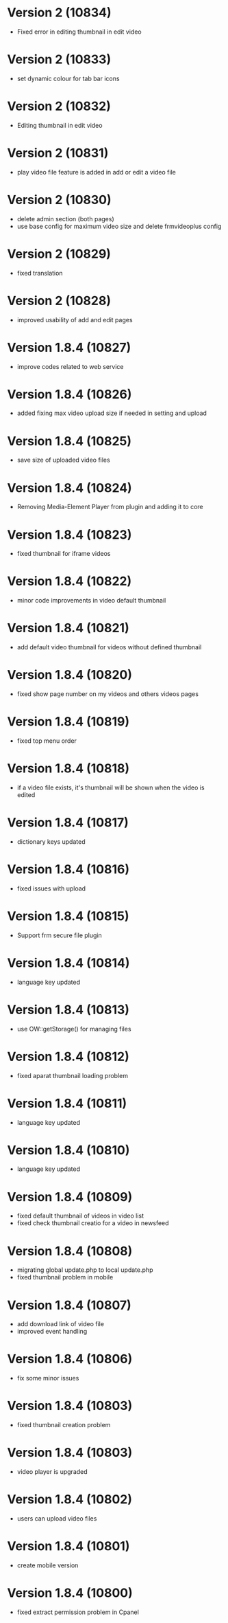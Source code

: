 # Version 2 (10834)
- Fixed error in editing thumbnail in edit video

# Version 2 (10833)
- set dynamic colour for tab bar icons

# Version 2 (10832)
- Editing thumbnail in edit video

# Version 2 (10831)
- play video file feature is added in add or edit a video file

# Version 2 (10830)
- delete admin section (both pages)
- use base config for maximum video size and delete frmvideoplus config

# Version 2 (10829)
- fixed translation

# Version 2 (10828)
- improved usability of add and edit pages

# Version 1.8.4 (10827)
- improve codes related to web service

# Version 1.8.4 (10826)
- added fixing max video upload size if needed in setting and upload

# Version 1.8.4 (10825)
- save size of uploaded video files

# Version 1.8.4 (10824)
- Removing Media-Element Player from plugin and adding it to core

# Version 1.8.4 (10823)
- fixed thumbnail for iframe videos

# Version 1.8.4 (10822)
- minor code improvements in video default thumbnail 

# Version 1.8.4 (10821)
- add default video thumbnail for videos without defined thumbnail

# Version 1.8.4 (10820)
- fixed show page number on my videos and others videos pages

# Version 1.8.4 (10819)
- fixed top menu order

# Version 1.8.4 (10818)
- if a video file exists, it's thumbnail will be shown when the video is edited

# Version 1.8.4 (10817)
- dictionary keys updated

# Version 1.8.4 (10816)
- fixed issues with upload

# Version 1.8.4 (10815)
- Support frm secure file plugin

# Version 1.8.4 (10814)
- language key updated

# Version 1.8.4 (10813)
- use OW::getStorage() for managing files

# Version 1.8.4 (10812)
- fixed aparat thumbnail loading problem

# Version 1.8.4 (10811)
- language key updated

# Version 1.8.4 (10810)
- language key updated

# Version 1.8.4 (10809)
- fixed default thumbnail of  videos in video list
- fixed check thumbnail creatio for a video in newsfeed

# Version 1.8.4 (10808)
- migrating global update.php to local update.php
- fixed thumbnail problem in mobile

# Version 1.8.4 (10807)
- add download link of video file
- improved event handling

# Version 1.8.4 (10806)
- fix some minor issues

# Version 1.8.4 (10803)
- fixed thumbnail creation problem

# Version 1.8.4 (10803)
- video player is upgraded

# Version 1.8.4 (10802)
- users can upload video files

# Version 1.8.4 (10801)
- create mobile version

# Version 1.8.4 (10800)
- fixed extract permission problem in Cpanel